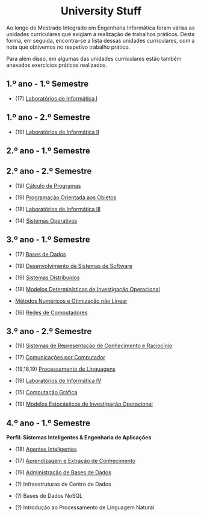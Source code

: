 <div align="center">
	<h1><strong>University Stuff</strong></h1>
</div>

Ao longo do Mestrado Integrado em Engenharia Informática foram várias as unidades curriculares que exigiam a realização de trabalhos práticos. Desta forma, em seguida, encontra-se a lista dessas unidades curriculares, com a nota que obtivemos no respetivo trabalho prático.

Para além disso, em algumas das unidades curriculares estão também anexados exercícios práticos realizados.

## 1.º ano - 1.º Semestre

  * (17) [Laboratórios de Informática I](1/LI1/Bomberman)

## 1.º ano - 2.º Semestre

  * (19)  [Laboratórios de Informática II](1/LI2/Roguelike)

## 2.º ano - 1.º Semestre

## 2.º ano - 2.º Semestre

  * (19) [Cálculo de Programas](https://github.com/catarinamachado/CP)

  * (19) [Programação Orientada aos Objetos](2/POO/JavaFactura)

  * (18) [Laboratórios de Informática III](https://github.com/catarinamachado/LI3)

  * (14) [Sistemas Operativos](2/SO/NPS)

## 3.º ano - 1.º Semestre

  * (17) [Bases de Dados](3/BD/EventsWorkbench)

  * (19) [Desenvolvimento de Sistemas de Software](3/DSS)

  * (19) [Sistemas Distribuídos](3/SD/CloudManagementServices)

  * (18) [Modelos Determinísticos de Investigação Operacional](3/MDIO)

  * [Métodos Numéricos e Otimização não Linear](3/MNONL)

  * (16) [Redes de Computadores](3/RC)


## 3.º ano - 2.º Semestre

  * (19) [Sistemas de Representação de Conhecimento e Raciocínio](https://github.com/catarinamachado/SRCR)

  * (17) [Comunicações por Computador](3/CC/)

  * (19,18,19) [Processamento de Linguagens](3/PL)

  * (19) [Laboratórios de Informática IV](https://github.com/catarinamachado/ACE-it---Cooking-assistant)

  * (15) [Computação Gráfica](3/CG)

  * (19) [Modelos Estocásticos de Investigação Operacional](3/MEIO)


## 4.º ano - 1.º Semestre

**Perfil: Sistemas Inteligentes & Engenharia de Aplicações**

  * (18) [Agentes Inteligentes](4/AI)

  * (17) [Aprendizagem e Extração de Conhecimento](4/AEC)

  * (19) [Administração de Bases de Dados](4/ABD)

  * (?) Infraestruturas de Centro de Dados

  * (?) Bases de Dados NoSQL

  * (?) Introdução ao Processamento de Linguagem Natural

  
